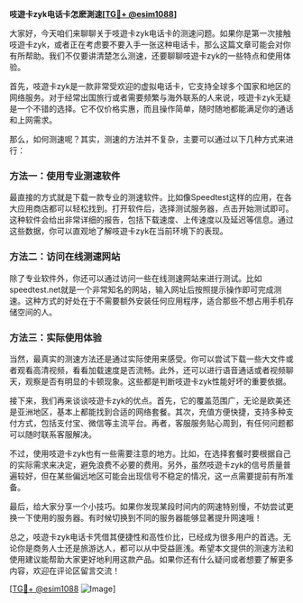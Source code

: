 **吱遊卡zyk电话卡怎麽測速[[TG💪+ @esim1088](https://t.me/s/esim1088)]**

大家好，今天咱们来聊聊关于吱遊卡zyk电话卡的测速问题。如果你是第一次接触吱遊卡zyk，或者正在考虑要不要入手一张这种电话卡，那么这篇文章可能会对你有所帮助。我们不仅要讲清楚怎么测速，还要聊聊吱遊卡zyk的一些特点和使用体验。

首先，吱遊卡zyk是一款非常受欢迎的虚拟电话卡，它支持全球多个国家和地区的网络服务。对于经常出国旅行或者需要频繁与海外联系的人来说，吱遊卡zyk无疑是一个不错的选择。它不仅价格实惠，而且操作简单，随时随地都能满足你的通话和上网需求。

那么，如何测速呢？其实，测速的方法并不复杂，主要可以通过以下几种方式来进行：

### 方法一：使用专业测速软件

最直接的方式就是下载一款专业的测速软件。比如像Speedtest这样的应用，在各大应用商店都可以轻松找到。打开软件后，选择测试服务器，点击开始测试即可。这种软件会给出非常详细的报告，包括下载速度、上传速度以及延迟等信息。通过这些数据，你可以直观地了解吱遊卡zyk在当前环境下的表现。

### 方法二：访问在线测速网站

除了专业软件外，你还可以通过访问一些在线测速网站来进行测试。比如speedtest.net就是一个非常知名的网站，输入网址后按照提示操作即可完成测速。这种方式的好处在于不需要额外安装任何应用程序，适合那些不想占用手机存储空间的人。

### 方法三：实际使用体验

当然，最真实的测速方法还是通过实际使用来感受。你可以尝试下载一些大文件或者观看高清视频，看看加载速度是否流畅。此外，还可以进行语音通话或者视频聊天，观察是否有明显的卡顿现象。这些都是判断吱遊卡zyk性能好坏的重要依据。

接下来，我们再来谈谈吱遊卡zyk的优点。首先，它的覆盖范围广，无论是欧美还是亚洲地区，基本上都能找到合适的网络套餐。其次，充值方便快捷，支持多种支付方式，包括支付宝、微信等主流平台。再者，客服服务贴心周到，有任何问题都可以随时联系客服解决。

不过，使用吱遊卡zyk也有一些需要注意的地方。比如，在选择套餐时要根据自己的实际需求来决定，避免浪费不必要的费用。另外，虽然吱遊卡zyk的信号质量普遍较好，但在某些偏远地区可能会出现信号不稳定的情况，这一点需要提前有所准备。

最后，给大家分享一个小技巧。如果你发现某段时间内的网速特别慢，不妨尝试更换一下使用的服务器。有时候切换到不同的服务器能够显著提升网速哦！

总之，吱遊卡zyk电话卡凭借其便捷性和高性价比，已经成为很多用户的首选。无论你是商务人士还是旅游达人，都可以从中受益匪浅。希望本文提供的测速方法和使用建议能帮助大家更好地利用这款产品。如果你还有什么疑问或者想要了解更多内容，欢迎在评论区留言交流！

[[TG💪+ @esim1088](https://t.me/s/esim1088) ![Image](https://i.postimg.cc/4NQfJmqS/Snipaste-2025-05-13-00-14-12.png)]